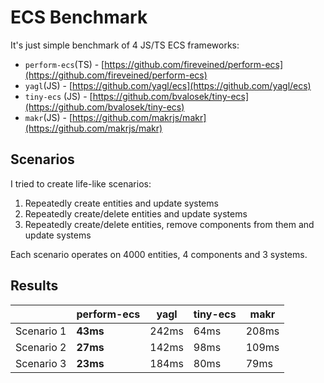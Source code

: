 # ECS Benchmark

It's just simple benchmark of 4 JS/TS ECS frameworks: 

 - `perform-ecs`(TS) - [https://github.com/fireveined/perform-ecs](https://github.com/fireveined/perform-ecs)
 - `yagl`(JS) - [https://github.com/yagl/ecs](https://github.com/yagl/ecs)
 - `tiny-ecs` (JS) - [https://github.com/bvalosek/tiny-ecs](https://github.com/bvalosek/tiny-ecs)
 - `makr`(JS) - [https://github.com/makrjs/makr](https://github.com/makrjs/makr)

## Scenarios

I tried to create life-like scenarios:
1. Repeatedly create entities and update systems 
2. Repeatedly create/delete entities and update systems 
3. Repeatedly create/delete entities, remove components from them and update systems

Each scenario operates on 4000 entities, 4 components and 3 systems.

## Results
|  | perform-ecs | yagl | tiny-ecs | makr 
|--|--|--|--|--|
| Scenario 1 |     **43ms**   |  242ms | 64ms | 208ms
| Scenario 2 |     **27ms**   | 142ms | 98ms | 109ms
| Scenario 3 |     **23ms**   | 184ms | 80ms | 79ms

